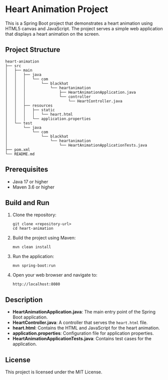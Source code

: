 # Heart Animation Project

This is a Spring Boot project that demonstrates a heart animation using HTML5 canvas and JavaScript. The project serves a simple web application that displays a heart animation on the screen.

## Project Structure

```
heart-animation
├── src
│   ├── main
│   │   ├── java
│   │   │   └── com
│   │   │       └── blackhat
│   │   │           └── heartanimation
│   │   │               ├── HeartAnimationApplication.java
│   │   │               └── controller
│   │   │                   └── HeartController.java
│   │   ├── resources
│   │   │   ├── static
│   │   │   │   └── heart.html
│   │   │   └── application.properties
│   └── test
│       └── java
│           └── com
│               └── blackhat
│                   └── heartanimation
│                       └── HeartAnimationApplicationTests.java
├── pom.xml
└── README.md
```

## Prerequisites

- Java 17 or higher
- Maven 3.6 or higher

## Build and Run

1. Clone the repository:
   ```
   git clone <repository-url>
   cd heart-animation
   ```

2. Build the project using Maven:
   ```
   mvn clean install
   ```

3. Run the application:
   ```
   mvn spring-boot:run
   ```

4. Open your web browser and navigate to:
   ```
   http://localhost:8080
   ```

## Description

- **HeartAnimationApplication.java**: The main entry point of the Spring Boot application.
- **HeartController.java**: A controller that serves the `heart.html` file.
- **heart.html**: Contains the HTML and JavaScript for the heart animation.
- **application.properties**: Configuration file for application properties.
- **HeartAnimationApplicationTests.java**: Contains test cases for the application.

## License

This project is licensed under the MIT License.